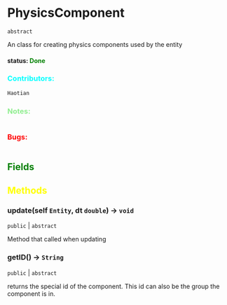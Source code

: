 # PhysicsComponent
`abstract`

An class for creating physics components used by the entity

#### status: <span style="color:green;">Done</span>
### <span style="color:cyan;">Contributors:</span>
<!--put your names here between the ``` if you worked on it, and put what you did-->
```diff
Haotian
```
### <span style="color:lightgreen;">Notes:</span>
```diff

```
### <span style="color:red;">Bugs:</span>
```diff
```
## <span style="color:green;">Fields</span>

## <span style="color:yellow;">Methods</span>

### update(self `Entity`, dt `double`) -> `void`
`public` | `abstract`

Method that called when updating

### getID() -> `String`
`public` | `abstract`

returns the special id of the component. This id can also be the group the component is in.



